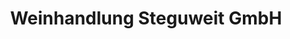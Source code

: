 ---
title: "Weinhandlung Steguweit GmbH"
url: /glienicke-nordbahn/weinhandlung-steguweit-gmbh/
shop: Wein
---